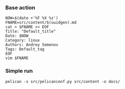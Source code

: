 ### Base action

    NOW=$(date +'%F %X %z')
    FNAME=src/content/$(uuidgen).md
    cat > $FNAME << EOF
    Title: "Default_title"
    Date: $NOW
    Category: linux
    Authors: Andrey Semenov
    Tags: Default_tag
    EOF
    vim $FNAME

### Simple run

    pelican -s src/pelicanconf.py src/content -o docs/
